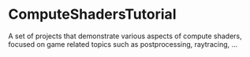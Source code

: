 # ComputeShadersTutorial
A set of projects that demonstrate various aspects of compute shaders, focused on game related topics such as postprocessing, raytracing, ...
